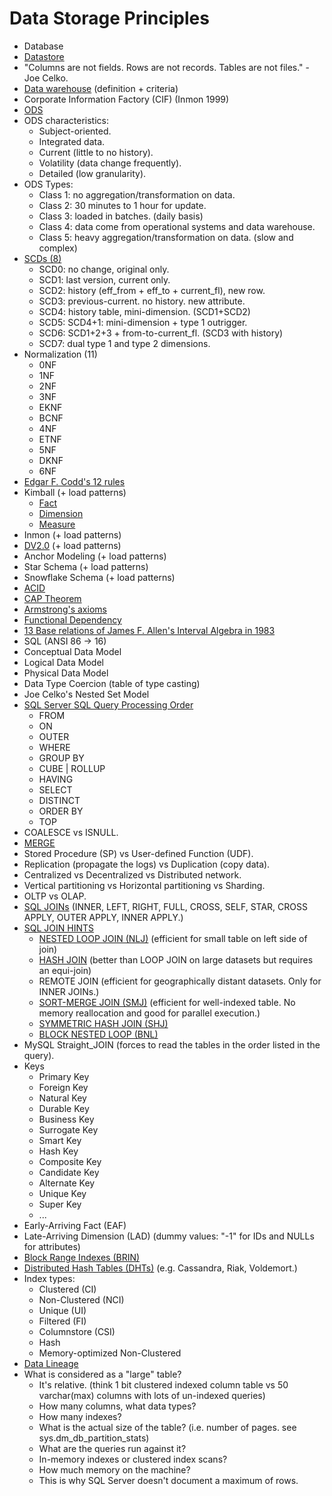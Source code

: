 # Data Storage Principles

* Database
* [Datastore](https://en.wikipedia.org/wiki/Data_store)
* "Columns are not fields. Rows are not records. Tables are not files." - Joe Celko.
* [Data warehouse](https://en.wikipedia.org/wiki/Data_warehouse) (definition + criteria)
* Corporate Information Factory (CIF) (Inmon 1999)
* [ODS](https://en.wikipedia.org/wiki/Operational_data_store)
* ODS characteristics:
  - Subject-oriented.
  - Integrated data.
  - Current (little to no history).
  - Volatility (data change frequently).
  - Detailed (low granularity).
* ODS Types:
  - Class 1: no aggregation/transformation on data.
  - Class 2: 30 minutes to 1 hour for update.
  - Class 3: loaded in batches. (daily basis)
  - Class 4: data come from operational systems and data warehouse.
  - Class 5: heavy aggregation/transformation on data. (slow and complex)
* [SCDs (8)](https://en.wikipedia.org/wiki/Slowly_changing_dimension)
  - SCD0: no change, original only.
  - SCD1: last version, current only.
  - SCD2: history (eff_from + eff_to + current_fl), new row.
  - SCD3: previous-current. no history. new attribute.
  - SCD4: history table, mini-dimension. (SCD1+SCD2)
  - SCD5: SCD4+1: mini-dimension + type 1 outrigger.
  - SCD6: SCD1+2+3 + from-to-current_fl. (SCD3 with history)
  - SCD7: dual type 1 and type 2 dimensions.
* Normalization (11)
  - 0NF
  - 1NF
  - 2NF
  - 3NF
  - EKNF
  - BCNF
  - 4NF
  - ETNF
  - 5NF
  - DKNF
  - 6NF
* [Edgar F. Codd's 12 rules](https://en.wikipedia.org/wiki/Codd%27s_12_rules)
* Kimball (+ load patterns)
  - [Fact](https://en.wikipedia.org/wiki/Data_warehouse#Facts)
  - [Dimension](https://en.wikipedia.org/wiki/Dimension_(data_warehouse))
  - [Measure](https://en.wikipedia.org/wiki/Measure_(data_warehouse))
* Inmon (+ load patterns)
* [DV2.0](https://en.wikipedia.org/wiki/Data_vault_modeling) (+ load patterns)
* Anchor Modeling (+ load patterns)
* Star Schema (+ load patterns)
* Snowflake Schema (+ load patterns)
* [ACID](https://en.wikipedia.org/wiki/ACID)
* [CAP Theorem](https://en.wikipedia.org/wiki/CAP_theorem)
* [Armstrong's axioms](https://en.wikipedia.org/wiki/Armstrong%27s_axioms)
* [Functional Dependency](https://en.wikipedia.org/wiki/Functional_dependency)
* [13 Base relations of James F. Allen's Interval Algebra in 1983](https://en.wikipedia.org/wiki/Allen%27s_interval_algebra#Relations)
* SQL (ANSI 86 -> 16)
* Conceptual Data Model
* Logical Data Model
* Physical Data Model
* Data Type Coercion (table of type casting)
* Joe Celko's Nested Set Model
* [SQL Server SQL Query Processing Order](https://blog.sqlauthority.com/2009/04/06/sql-server-logical-query-processing-phases-order-of-statement-execution/)
  - FROM
  - ON
  - OUTER
  - WHERE
  - GROUP BY
  - CUBE | ROLLUP
  - HAVING
  - SELECT
  - DISTINCT
  - ORDER BY
  - TOP
* COALESCE vs ISNULL.
* [MERGE](https://en.wikipedia.org/wiki/Merge_(SQL))
* Stored Procedure (SP) vs User-defined Function (UDF).
* Replication (propagate the logs) vs Duplication (copy data).
* Centralized vs Decentralized vs Distributed network.
* Vertical partitioning vs Horizontal partitioning vs Sharding.
* OLTP vs OLAP.
* [SQL JOINs](https://www.mssqltips.com/sqlservertip/1667/sql-server-join-example/) (INNER, LEFT, RIGHT, FULL, CROSS, SELF, STAR, CROSS APPLY, OUTER APPLY, INNER APPLY.)
* [SQL JOIN HINTS](https://www.mssqltips.com/sqlservertip/2917/sql-server-join-hints/)
  - [NESTED LOOP JOIN (NLJ)](https://en.wikipedia.org/wiki/Nested_loop_join) (efficient for small table on left side of join)
  - [HASH JOIN](https://en.wikipedia.org/wiki/Hash_join) (better than LOOP JOIN on large datasets but requires an equi-join)
  - REMOTE JOIN (efficient for geographically distant datasets. Only for INNER JOINs.)
  - [SORT-MERGE JOIN (SMJ)](https://en.wikipedia.org/wiki/Sort-merge_join) (efficient for well-indexed table. No memory reallocation and good for parallel execution.)
  - [SYMMETRIC HASH JOIN (SHJ)](https://en.wikipedia.org/wiki/Symmetric_hash_join)
  - [BLOCK NESTED LOOP (BNL)](https://en.wikipedia.org/wiki/Block_nested_loop)
* MySQL Straight_JOIN (forces to read the tables in the order listed in the query).
* Keys
  - Primary Key
  - Foreign Key
  - Natural Key
  - Durable Key
  - Business Key
  - Surrogate Key
  - Smart Key
  - Hash Key
  - Composite Key
  - Candidate Key
  - Alternate Key
  - Unique Key
  - Super Key
  - ...
* Early-Arriving Fact (EAF)
* Late-Arriving Dimension (LAD) (dummy values: "-1" for IDs and NULLs for attributes)
* [Block Range Indexes (BRIN)](https://en.wikipedia.org/wiki/Block_Range_Index)
* [Distributed Hash Tables (DHTs)](https://en.wikipedia.org/wiki/Distributed_hash_table) (e.g. Cassandra, Riak, Voldemort.)
* Index types:
  - Clustered (CI)
  - Non-Clustered (NCI)
  - Unique (UI)
  - Filtered (FI)
  - Columnstore (CSI)
  - Hash
  - Memory-optimized Non-Clustered
* [Data Lineage](https://en.wikipedia.org/wiki/Data_lineage)
* What is considered as a "large" table?
  - It's relative. (think 1 bit clustered indexed column table vs 50 varchar(max) columns with lots of un-indexed queries)
  - How many columns, what data types?
  - How many indexes?
  - What is the actual size of the table? (i.e. number of pages. see sys.dm_db_partition_stats)
  - What are the queries run against it?
  - In-memory indexes or clustered index scans?
  - How much memory on the machine?
  - This is why SQL Server doesn't document a maximum of rows.
